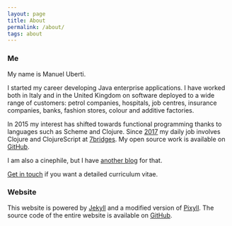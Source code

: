 ```yaml
---
layout: page
title: About
permalink: /about/
tags: about
---
```


### Me

My name is Manuel Uberti.

I started my career developing Java enterprise applications. I have worked both
in Italy and in the United Kingdom on software deployed to a wide range of
customers: petrol companies, hospitals, job centres, insurance companies, banks,
fashion stores, colour and additive factories.

In 2015 my interest has shifted towards functional programming thanks to
languages such as Scheme and Clojure. Since [2017](https://manuel-uberti.github.io/programming/2017/03/12/anewjob/) my daily job involves Clojure
and ClojureScript at [7bridges](https://7bridges.eu/). My open source work is available on [GitHub](https://github.com/manuel-uberti).

I am also a cinephile, but I have [another blog](https://www.filmsinwords.eu) for that.

[Get in touch](https://manuel-uberti.github.io/contact/) if you want a detailed curriculum vitae.

### Website

This website is powered by [Jekyll](https://jekyllrb.com/) and a modified version of [Pixyll](http://pixyll.com/). The source
code of the entire website is available on [GitHub](https://github.com/manuel-uberti/manuel-uberti.github.io).
